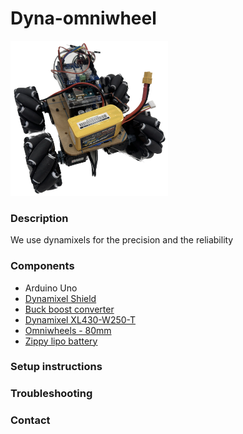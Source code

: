# Dyna-omniwheel

<img src="https://github.com/TanJunKiat/dyna-omniwheel/blob/main/images/isoview.jpeg" width=50% height=50%>


### Description
We use dynamixels for the precision and the reliability

### Components
* Arduino Uno
* [Dynamixel Shield](https://www.robotis.us/dynamixel-shield/)
* [Buck boost converter](https://www.amazon.com/ALAMSCN-Automatic-Converter-Regulator-Charging/dp/B0B96WH3DJ/ref=sr_1_39_sspa?crid=OKW9E5B8RTVA&keywords=buck+boost+converter&qid=1669705482&sprefix=buck+boost+conver%2Caps%2C659&sr=8-39-spons&psc=1&spLa=ZW5jcnlwdGVkUXVhbGlmaWVyPUEzTjE1QjNKUTVJSzlIJmVuY3J5cHRlZElkPUEwMTk1Nzk0MVRIWTZHQkdINDhLWSZlbmNyeXB0ZWRBZElkPUEwMzQ2Mjg5MldTOFhYRU1JTklRMSZ3aWRnZXROYW1lPXNwX210ZiZhY3Rpb249Y2xpY2tSZWRpcmVjdCZkb05vdExvZ0NsaWNrPXRydWU=)
* [Dynamixel XL430-W250-T](https://www.robotis.us/dynamixel-xl430-w250-t/)
* [Omniwheels - 80mm](https://item.taobao.com/item.htm?spm=a230r.1.14.16.2e026ebbaeszDv&id=625248821045&ns=1&abbucket=4#detail)
* [Zippy lipo battery](https://hobbyking.com/en_us/zippy-compact-1400mah-4s-65c-lipo-pack-w-xt60.html)

### Setup instructions


### Troubleshooting


### Contact
